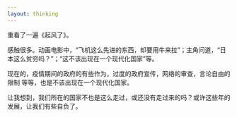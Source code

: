 ```yaml
---
layout: thinking
---
```


重看了一遍《起风了》。

感触很多。动画电影中，“飞机这么先进的东西，却要用牛来拉”；主角问道，“日本这么贫穷吗？”；“这不该出现在一个现代化国家”等。

<p style="display:none;">

现在的，疫情期间的政府的有些作为，过度的政府宣传，网络的审查，言论自由的限制 等等，也是不该出现在一个现代化国家。

</p>

让我想到，我们所在的国家不也是这么走过，或还没有走过来的吗？或许这些年的发展，让我们有些自负了。
